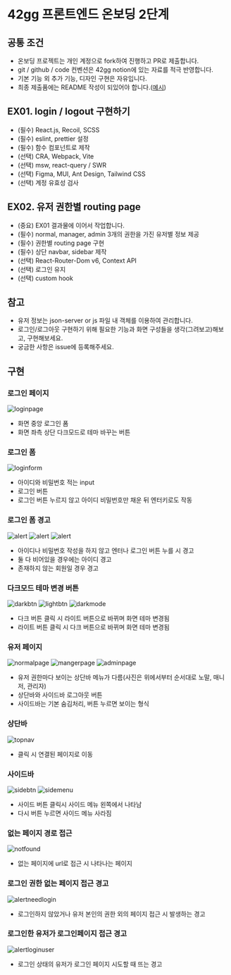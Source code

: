 # 42gg 프론트엔드 온보딩 2단계

## 공통 조건

- 온보딩 프로젝트는 개인 계정으로 fork하여 진행하고 PR로 제출합니다.
- git / github / code 컨벤션은 42gg notion에 있는 자료를 적극 반영합니다.
- 기본 기능 외 추가 기능, 디자인 구현은 자유입니다.
- 최종 제출품에는 README 작성이 되있어야 합니다.([예시](https://github.com/42organization/42gg.client/blob/main/README.md))

## EX01. login / logout 구현하기

- (필수) React.js, Recoil, SCSS
- (필수) eslint, prettier 설정
- (필수) 함수 컴포넌트로 제작
- (선택) CRA, Webpack, Vite
- (선택) msw, react-query / SWR
- (선택) Figma, MUI, Ant Design, Tailwind CSS
- (선택) 계정 유효성 검사

## EX02. 유저 권한별 routing page

- (중요) EX01 결과물에 이어서 작업합니다.
- (필수) normal, manager, admin 3개의 권한을 가진 유저별 정보 제공
- (필수) 권한별 routing page 구현
- (필수) 상단 navbar, sidebar 제작
- (선택) React-Router-Dom v6, Context API
- (선택) 로그인 유지
- (선택) custom hook

## 참고

- 유저 정보는 json-server or js 파일 내 객체를 이용하여 관리합니다.
- 로그인/로그아웃 구현하기 위해 필요한 기능과 화면 구성들을 생각(그려보고)해보고, 구현해보세요.
- 궁금한 사항은 issue에 등록해주세요.


## 구현

### 로그인 페이지
![loginpage](./screenshot/loginpage.png)

- 화면 중앙 로그인 폼
- 화면 좌측 상단 다크모드로 테마 바꾸는 버튼

### 로그인 폼
![loginform](./screenshot/loginform.png)

- 아이디와 비밀번호 적는 input
- 로그인 버튼
- 로그인 버튼 누르지 않고 아이디 비밀번호만 채운 뒤 엔터키로도 작동

### 로그인 폼 경고
![alert](./screenshot/alertid.png)
![alert](./screenshot/alertpw.png)
![alert](./screenshot/alertnotexist.png)

- 아이디나 비밀번호 작성을 하지 않고 엔터나 로그인 버튼 누를 시 경고
- 둘 다 비어있을 경우에는 아이디 경고
- 존재하지 않는 회원일 경우 경고

### 다크모드 테마 변경 버튼
![darkbtn](./screenshot/darkbtn.png)
![lightbtn](./screenshot/lightbtn.png)
![darkmode](./screenshot/darkmode.png)

- 다크 버튼 클릭 시 라이트 버튼으로 바뀌며 화면 테마 변경됨
- 라이트 버튼 클릭 시 다크 버튼으로 바뀌며 화면 테마 변경됨

### 유저 페이지
![normalpage](./screenshot/normalpage.png)
![mangerpage](./screenshot/managerpage.png)
![adminpage](./screenshot/adminpage.png)

- 유저 권한마다 보이는 상단바 메뉴가 다름(사진은 위에서부터 순서대로 노말, 매니저, 관리자)
- 상단바와 사이드바 로그아웃 버튼
- 사이드바는 기본 숨김처리, 버튼 누르면 보이는 형식

### 상단바
![topnav](./screenshot/topnav.png)

- 클릭 시 연결된 페이지로 이동

### 사이드바
![sidebtn](./screenshot/sidebtn.png)
![sidemenu](./screenshot/sidemenu.png)

- 사이드 버튼 클릭시 사이드 메뉴 왼쪽에서 나타남
- 다시 버튼 누르면 사이드 메뉴 사라짐

### 없는 페이지 경로 접근
![notfound](./screenshot/notfound.png)

- 없는 페이지에 url로 접근 시 나타나는 페이지

### 로그인 권한 없는 페이지 접근 경고
![alertneedlogin](./screenshot/alertneedlogin.png)

- 로그인하지 않았거나 유저 본인의 권한 외의 페이지 접근 시 발생하는 경고

### 로그인한 유저가 로그인페이지 접근 경고
![alertloginuser](./screenshot/alertloginuser.png)

- 로그인 상태의 유저가 로그인 페이지 시도할 때 뜨는 경고 


